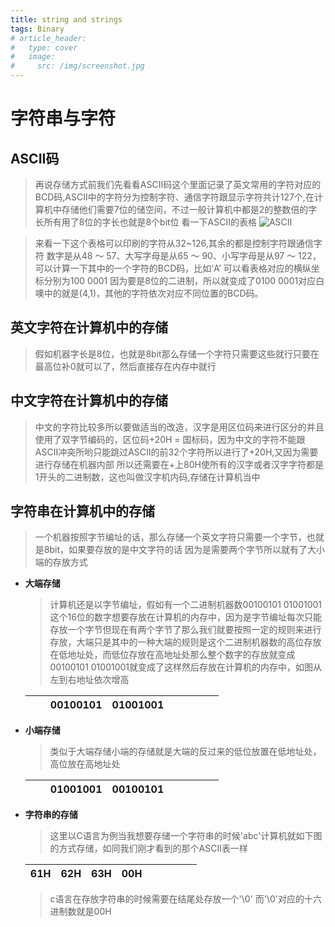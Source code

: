 ```yaml
---
title: string and strings
tags: Binary
# article_header:
#   type: cover
#   image:
#     src: /img/screenshot.jpg
---
```

# **字符串与字符**
## **ASCII码**
> 再说存储方式前我们先看看ASCII码这个里面记录了英文常用的字符对应的BCD码,ASCII中的字符分为控制字符、通信字符跟显示字符共计127个,在计算机中存储他们需要7位的储空间，不过一般计算机中都是2的整数倍的字长所有用了8位的字长也就是8个bit位
> 看一下ASCII的表格
![ASCII](https://upload.wikimedia.org/wikipedia/commons/c/cf/USASCII_code_chart.png)

> 来看一下这个表格可以印刷的字符从32~126,其余的都是控制字符跟通信字符
> 数字是从48 ～ 57、大写字母是从65 ～ 90、小写字母是从97 ～ 122，可以计算一下其中的一个字符的BCD码，比如‘A’ 可以看表格对应的横纵坐标分别为100 0001 因为要是8位的二进制，所以就变成了0100 0001对应白噢中的就是(4,1)，其他的字符依次对应不同位置的BCD码。
## **英文字符在计算机中的存储**
> 假如机器字长是8位，也就是8bit那么存储一个字符只需要这些就行只要在最高位补0就可以了，然后直接存在内存中就行
## **中文字符在计算机中的存储**
> 中文的字符比较多所以要做适当的改造，汉字是用区位码来进行区分的并且使用了双字节编码的，区位码+20H = 国标码，因为中文的字符不能跟ASCII冲突所哟只能跳过ASCII的前32个字符所以进行了+20H,又因为需要进行存储在机器内部 所以还需要在+上80H使所有的汉字或者汉字字符都是1开头的二进制数，这也叫做汉字机内码,存储在计算机当中
## **字符串在计算机中的存储**
> 一个机器按照字节编址的话，那么存储一个英文字符只需要一个字节，也就是8bit，如果要存放的是中文字符的话
> 因为是需要两个字节所以就有了大小端的存放方式
- **大端存储**
    > 计算机还是以字节编址，假如有一个二进制机器数00100101 01001001这个16位的数字想要存放在计算机的内存中，因为是字节编址每次只能存放一个字节但现在有两个字节了那么我们就要按照一定的规则来进行存放，大端只是其中的一种大端的规则是这个二进制机器数的高位存放在低地址处，而低位存放在高地址处那么整个数字的存放就变成00100101 01001001就变成了这样然后存放在计算机的内存中，如图从左到右地址依次增高  

    |     |     | 00100101 | 01001001 |     |     |     |     |     |
    | --- | --- | -------- | -------- | --- | --- | --- | --- | --- |


- **小端存储**
    > 类似于大端存储小端的存储就是大端的反过来的低位放置在低地址处，高位放在高地址处

    |     |     | 01001001 | 00100101 |     |     |     |     |     |
    | --- | --- | -------- | -------- | --- | --- | --- | --- | --- |

- **字符串的存储**
    > 这里以C语言为例当我想要存储一个字符串的时候'abc'计算机就如下图的方式存储，如同我们刚才看到的那个ASCII表一样

    | 61H | 62H | 63H | 00H |     |     |     |     |     |
    | --- | --- | --- | --- | --- | --- | --- | --- | --- |

    > c语言在存放字符串的时候需要在结尾处存放一个'\0' 而'\0'对应的十六进制数就是00H